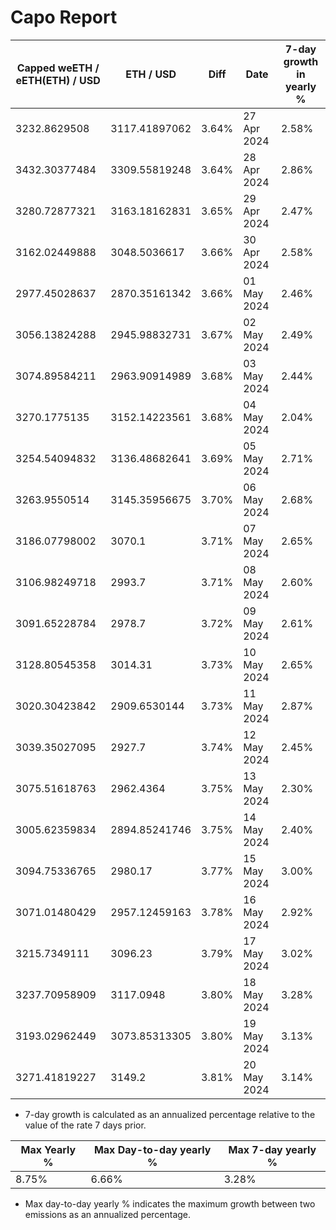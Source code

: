 # Capo Report

| Capped weETH / eETH(ETH) / USD | ETH / USD     | Diff  | Date        | 7-day growth in yearly % |
| ------------------------------ | ------------- | ----- | ----------- | ------------------------ |
| 3232.8629508                   | 3117.41897062 | 3.64% | 27 Apr 2024 | 2.58%                    |
| 3432.30377484                  | 3309.55819248 | 3.64% | 28 Apr 2024 | 2.86%                    |
| 3280.72877321                  | 3163.18162831 | 3.65% | 29 Apr 2024 | 2.47%                    |
| 3162.02449888                  | 3048.5036617  | 3.66% | 30 Apr 2024 | 2.58%                    |
| 2977.45028637                  | 2870.35161342 | 3.66% | 01 May 2024 | 2.46%                    |
| 3056.13824288                  | 2945.98832731 | 3.67% | 02 May 2024 | 2.49%                    |
| 3074.89584211                  | 2963.90914989 | 3.68% | 03 May 2024 | 2.44%                    |
| 3270.1775135                   | 3152.14223561 | 3.68% | 04 May 2024 | 2.04%                    |
| 3254.54094832                  | 3136.48682641 | 3.69% | 05 May 2024 | 2.71%                    |
| 3263.9550514                   | 3145.35956675 | 3.70% | 06 May 2024 | 2.68%                    |
| 3186.07798002                  | 3070.1        | 3.71% | 07 May 2024 | 2.65%                    |
| 3106.98249718                  | 2993.7        | 3.71% | 08 May 2024 | 2.60%                    |
| 3091.65228784                  | 2978.7        | 3.72% | 09 May 2024 | 2.61%                    |
| 3128.80545358                  | 3014.31       | 3.73% | 10 May 2024 | 2.65%                    |
| 3020.30423842                  | 2909.6530144  | 3.73% | 11 May 2024 | 2.87%                    |
| 3039.35027095                  | 2927.7        | 3.74% | 12 May 2024 | 2.45%                    |
| 3075.51618763                  | 2962.4364     | 3.75% | 13 May 2024 | 2.30%                    |
| 3005.62359834                  | 2894.85241746 | 3.75% | 14 May 2024 | 2.40%                    |
| 3094.75336765                  | 2980.17       | 3.77% | 15 May 2024 | 3.00%                    |
| 3071.01480429                  | 2957.12459163 | 3.78% | 16 May 2024 | 2.92%                    |
| 3215.7349111                   | 3096.23       | 3.79% | 17 May 2024 | 3.02%                    |
| 3237.70958909                  | 3117.0948     | 3.80% | 18 May 2024 | 3.28%                    |
| 3193.02962449                  | 3073.85313305 | 3.80% | 19 May 2024 | 3.13%                    |
| 3271.41819227                  | 3149.2        | 3.81% | 20 May 2024 | 3.14%                    |

- 7-day growth is calculated as an annualized percentage relative to the value of the rate 7 days prior.

| Max Yearly % | Max Day-to-day yearly % | Max 7-day yearly % |
| ------------ | ----------------------- | ------------------ |
| 8.75%        | 6.66%                   | 3.28%              |

- Max day-to-day yearly % indicates the maximum growth between two emissions as an annualized percentage.
